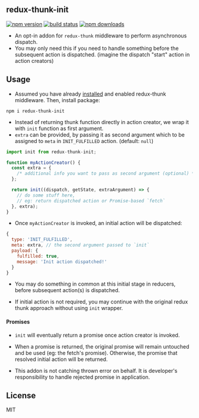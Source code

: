 ## redux-thunk-init

[![npm version](https://img.shields.io/npm/v/redux-thunk-init.svg?style=flat-square)](https://www.npmjs.com/package/redux-thunk-init)
[![build status](https://img.shields.io/travis/borisding/redux-thunk-init/master.svg?style=flat-square)](https://travis-ci.org/borisding/redux-thunk-init)
[![npm downloads](https://img.shields.io/npm/dm/redux-thunk-init.svg?style=flat-square)](https://www.npmjs.com/package/redux-thunk-init)

- An opt-in addon for `redux-thunk` middleware to perform asynchronous dispatch.
- You may only need this if you need to handle something before the subsequent action is dispatched. (imagine the dispatch "start" action in action creators)

## Usage

- Assumed you have already [installed](https://github.com/reduxjs/redux-thunk#installation) and enabled redux-thunk middleware. Then, install package:

```
npm i redux-thunk-init
```

- Instead of returning thunk function directly in action creator, we wrap it with `init` function as first argument.
- `extra` can be provided, by passing it as second argument which to be assigned to `meta` in `INIT_FULFILLED` action. (default: `null`)

```js
import init from redux-thunk-init;

function myActionCreator() {
  const extra = {
    /* additional info you want to pass as second argument (optional) */
  };

  return init((dispatch, getState, extraArgument) => {
    // do some stuff here,
    // eg: return dispatched action or Promise-based `fetch`
  }, extra);
}
```

- Once `myActionCreator` is invoked, an initial action will be dispatched:

```js
{
  type: 'INIT_FULFILLED',
  meta: extra, // the second argument passed to `init`
  payload: {
    fulfilled: true,
    message: 'Init action dispatched!'
  }
}
```

- You may do something in common at this initial stage in reducers, before subsequent action(s) is dispatched.

- If initial action is not required, you may continue with the original redux thunk approach without using `init` wrapper.

#### Promises

- `init` will eventually return a promise once action creator is invoked.

- When a promise is returned, the original promise will remain untouched and be used (eg: the fetch's promise). Otherwise, the promise that resolved initial action will be returned.

- This addon is not catching thrown error on behalf. It is developer's responsibility to handle rejected promise in application.

## License

MIT

